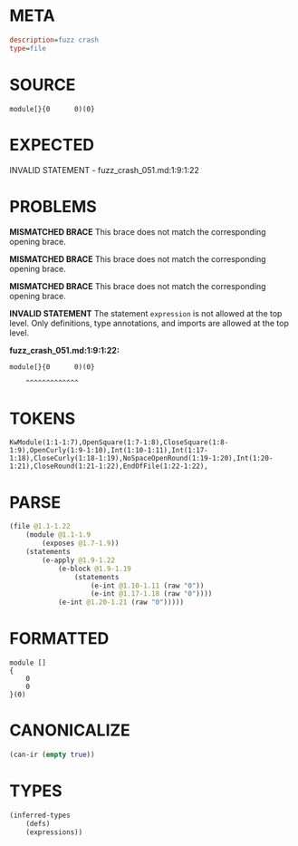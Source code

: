# META
~~~ini
description=fuzz crash
type=file
~~~
# SOURCE
~~~roc
module[}{0      0)(0}
~~~
# EXPECTED
INVALID STATEMENT - fuzz_crash_051.md:1:9:1:22
# PROBLEMS
**MISMATCHED BRACE**
This brace does not match the corresponding opening brace.

**MISMATCHED BRACE**
This brace does not match the corresponding opening brace.

**MISMATCHED BRACE**
This brace does not match the corresponding opening brace.

**INVALID STATEMENT**
The statement `expression` is not allowed at the top level.
Only definitions, type annotations, and imports are allowed at the top level.

**fuzz_crash_051.md:1:9:1:22:**
```roc
module[}{0      0)(0}
```
        ^^^^^^^^^^^^^


# TOKENS
~~~zig
KwModule(1:1-1:7),OpenSquare(1:7-1:8),CloseSquare(1:8-1:9),OpenCurly(1:9-1:10),Int(1:10-1:11),Int(1:17-1:18),CloseCurly(1:18-1:19),NoSpaceOpenRound(1:19-1:20),Int(1:20-1:21),CloseRound(1:21-1:22),EndOfFile(1:22-1:22),
~~~
# PARSE
~~~clojure
(file @1.1-1.22
	(module @1.1-1.9
		(exposes @1.7-1.9))
	(statements
		(e-apply @1.9-1.22
			(e-block @1.9-1.19
				(statements
					(e-int @1.10-1.11 (raw "0"))
					(e-int @1.17-1.18 (raw "0"))))
			(e-int @1.20-1.21 (raw "0")))))
~~~
# FORMATTED
~~~roc
module []
{
	0
	0
}(0)
~~~
# CANONICALIZE
~~~clojure
(can-ir (empty true))
~~~
# TYPES
~~~clojure
(inferred-types
	(defs)
	(expressions))
~~~
